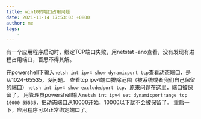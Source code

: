 ```yaml
---
title: win10的端口占用问题
date: 2021-11-14 17:53:03 +0800
author: me
tags:
    - 
---
```


有一个应用程序启动时，绑定TCP端口失败，用netstat -ano查看，没有发现有进程占用端口，百思不得其解。

在powershell下输入`netsh int ipv4 show dynamicport tcp`查看动态端口，是从1024-65535，没问题。
查看tcp ipv4端口排除范围（被系统或者我们自己保留的端口）`netsh int ipv4 show excludedport tcp`，原来问题在这里，端口被保留了。
用管理员powershell输入`netsh int ipv4 set dynamicportrange tcp 10000 55535`，把动态端口从10000开始，10000以下就不会被保留了。
重启一下，应用程序可以正常绑定端口了。